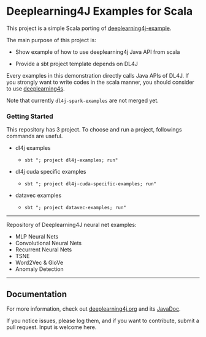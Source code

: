 Deeplearning4J Examples for Scala
=========================

 This project is a simple Scala porting of [deeplearning4j-example](https://github.com/deeplearning4j/dl4j-examples).

The main purpose of this project is:

* Show example of how to use deeplearning4j Java API from scala

* Provide a sbt project template depends on DL4J

 Every examples in this demonstration directly calls Java APIs of DL4J.
If you strongly want to write codes in the scala manner,
you should consider to use [deeplearning4s](https://github.com/deeplearning4j/deeplearning4s).

 Note that currently `dl4j-spark-examples` are not merged yet.

### Getting Started

 This repository has 3 project.
To choose and run a project, followings commands are useful.

* dl4j examples
  * `sbt "; project dl4j-examples; run"`

* dl4j cuda specific examples
  * `sbt "; project dl4j-cuda-specific-examples; run"`

* datavec examples
  * `sbt "; project datavec-examples; run"`

---

Repository of Deeplearning4J neural net examples:

- MLP Neural Nets
- Convolutional Neural Nets
- Recurrent Neural Nets
- TSNE
- Word2Vec & GloVe
- Anomaly Detection

---

## Documentation
For more information, check out [deeplearning4j.org](http://deeplearning4j.org/) and its [JavaDoc](http://deeplearning4j.org/doc/).

If you notice issues, please log them, and if you want to contribute, submit a pull request. Input is welcome here.

